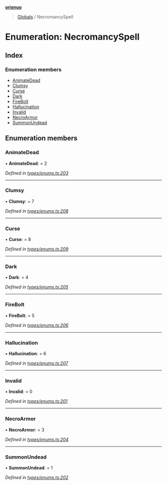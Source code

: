**[orionuo](../README.md)**

> [Globals](../globals.md) / NecromancySpell

# Enumeration: NecromancySpell

## Index

### Enumeration members

* [AnimateDead](necromancyspell.md#animatedead)
* [Clumsy](necromancyspell.md#clumsy)
* [Curse](necromancyspell.md#curse)
* [Dark](necromancyspell.md#dark)
* [FireBolt](necromancyspell.md#firebolt)
* [Hallucination](necromancyspell.md#hallucination)
* [Invalid](necromancyspell.md#invalid)
* [NecroArmor](necromancyspell.md#necroarmor)
* [SummonUndead](necromancyspell.md#summonundead)

## Enumeration members

### AnimateDead

•  **AnimateDead**:  = 2

*Defined in [types/enums.ts:203](https://github.com/msviha/orionuo/blob/692d718/src/types/enums.ts#L203)*

___

### Clumsy

•  **Clumsy**:  = 7

*Defined in [types/enums.ts:208](https://github.com/msviha/orionuo/blob/692d718/src/types/enums.ts#L208)*

___

### Curse

•  **Curse**:  = 8

*Defined in [types/enums.ts:209](https://github.com/msviha/orionuo/blob/692d718/src/types/enums.ts#L209)*

___

### Dark

•  **Dark**:  = 4

*Defined in [types/enums.ts:205](https://github.com/msviha/orionuo/blob/692d718/src/types/enums.ts#L205)*

___

### FireBolt

•  **FireBolt**:  = 5

*Defined in [types/enums.ts:206](https://github.com/msviha/orionuo/blob/692d718/src/types/enums.ts#L206)*

___

### Hallucination

•  **Hallucination**:  = 6

*Defined in [types/enums.ts:207](https://github.com/msviha/orionuo/blob/692d718/src/types/enums.ts#L207)*

___

### Invalid

•  **Invalid**:  = 0

*Defined in [types/enums.ts:201](https://github.com/msviha/orionuo/blob/692d718/src/types/enums.ts#L201)*

___

### NecroArmor

•  **NecroArmor**:  = 3

*Defined in [types/enums.ts:204](https://github.com/msviha/orionuo/blob/692d718/src/types/enums.ts#L204)*

___

### SummonUndead

•  **SummonUndead**:  = 1

*Defined in [types/enums.ts:202](https://github.com/msviha/orionuo/blob/692d718/src/types/enums.ts#L202)*
